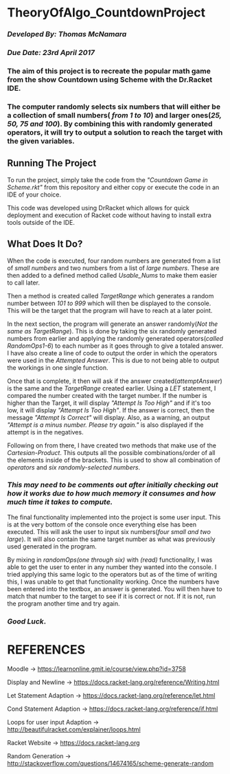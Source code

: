 # TheoryOfAlgo_CountdownProject

### _Developed By: Thomas McNamara_
### _Due Date: 23rd April 2017_

### The aim of this project is to recreate the popular math game from the show Countdown using Scheme with the Dr.Racket IDE. ###

### The computer randomly selects six numbers that will either be a collection of small numbers( _from 1 to 10_) and larger ones(_25, 50, 75 and 100_). By combining this with randomly generated operators, it will try to output a solution to reach the target with the given variables. ###

## Running The Project
To run the project, simply take the code from the _"Countdown Game in Scheme.rkt"_ from this repository and either copy or execute the code in an IDE of your choice. 

This code was developed using DrRacket which allows for quick deployment and execution of Racket code without having to install extra tools outside of the IDE.

## What Does It Do?
When the code is executed, four random numbers are generated from a list of _small numbers_ and two numbers from a list of _large numbers_. These are then added to a defined method called _Usable_Nums_ to make them easier to call later. 

Then a method is created called _TargetRange_ which generates a random number between _101 to 999_ which will then be displayed to the console. This will be the target that the program will have to reach at a later point.

In the next section, the program will generate an answer randomly(_Not the same as TargetRange_). This is done by taking the six randomly generated numbers from earlier and applying the randomly generated operators(_called RandomOps1-6_) to each number as it goes through to give a totaled answer. I have also create a line of code to output the order in which the operators were used in the _Attempted Answer_. This is due to not being able to output the workings in one single function.

Once that is complete, it then will ask if the answer created(_attemptAnswer_) is the same and the _TargetRange_ created earlier. Using a _LET_ statement, I compared the number created with the target number. If the number is higher than the Target, it will display _"Attempt Is Too High"_ and if it's too low, it will display _"Attempt Is Too High"_. If the answer is correct, then the message _"Attempt Is Correct"_ will display. Also, as a warning, an output _"Attempt is a minus number. Please try again."_ is also displayed if the attempt is in the negatives.

Following on from there, I have created two methods that make use of the _Cartesian-Product_. This outputs all the possible combinations/order of all the elements inside of the brackets. This is used to show all combination of _operators_ and _six randomly-selected numbers_. 

### *This may need to be comments out after initially checking out how it works due to how much memory it consumes and how much time it takes to compute.* ###

The final functionality implemented into the project is some user input. This is at the very bottom of the console once everything else has been executed. This will ask the user to input six numbers(_four small and two large_). It will also contain the same target number as what was previously used generated in the program. 

By mixing in _randomOps(one through six)_ with _(read)_ functionality, I was able to get the user to enter in any number they wanted into the console. I tried applying this same logic to the operators but as of the time of writing this, I was unable to get that functionality working. Once the numbers have been entered into the textbox, an answer is generated. You will then have to match that number to the target to see if it is correct or not. If it is not, run the program another time and try again. 

### _Good Luck_.

# REFERENCES
Moodle -> https://learnonline.gmit.ie/course/view.php?id=3758

Display and Newline -> https://docs.racket-lang.org/reference/Writing.html

Let Statement Adaption -> https://docs.racket-lang.org/reference/let.html

Cond Statement Adaption -> https://docs.racket-lang.org/reference/if.html

Loops for user input Adaption -> http://beautifulracket.com/explainer/loops.html

Racket Website -> https://docs.racket-lang.org

Random Generation -> http://stackoverflow.com/questions/14674165/scheme-generate-random
